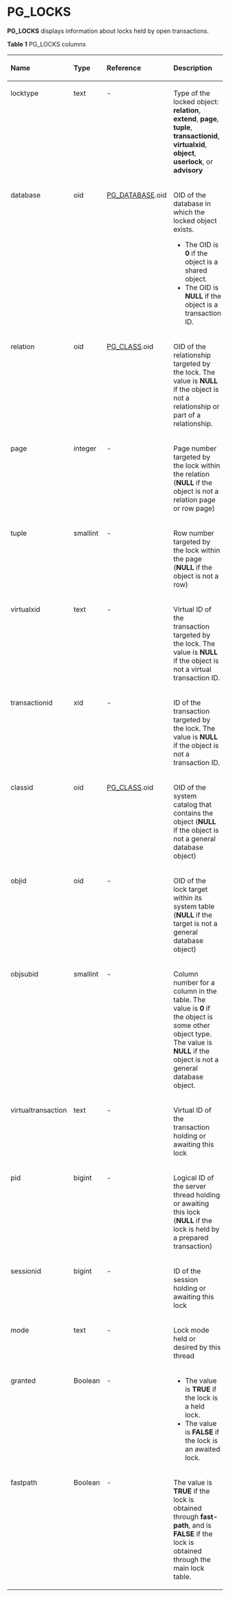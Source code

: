 # PG\_LOCKS<a name="EN-US_TOPIC_0242385948"></a>

**PG\_LOCKS**  displays information about locks held by open transactions.

**Table  1**  PG\_LOCKS columns

<a name="en-us_topic_0237122421_en-us_topic_0059779012_te13aa2e9ee12498cbf7a4e834a669aaf"></a>
<table><thead align="left"><tr id="en-us_topic_0237122421_en-us_topic_0059779012_rf2ee96e9dc744d6b88d5d6732ff6e67d"><th class="cellrowborder" valign="top" width="16.84%" id="mcps1.2.5.1.1"><p id="en-us_topic_0237122421_en-us_topic_0059779012_a71c3f6b73fcf432781f016208720d4a3"><a name="en-us_topic_0237122421_en-us_topic_0059779012_a71c3f6b73fcf432781f016208720d4a3"></a><a name="en-us_topic_0237122421_en-us_topic_0059779012_a71c3f6b73fcf432781f016208720d4a3"></a>Name</p>
</th>
<th class="cellrowborder" valign="top" width="14.26%" id="mcps1.2.5.1.2"><p id="en-us_topic_0237122421_en-us_topic_0059779012_acc8c324e5fae41338a344e33b146d39f"><a name="en-us_topic_0237122421_en-us_topic_0059779012_acc8c324e5fae41338a344e33b146d39f"></a><a name="en-us_topic_0237122421_en-us_topic_0059779012_acc8c324e5fae41338a344e33b146d39f"></a>Type</p>
</th>
<th class="cellrowborder" valign="top" width="22.06%" id="mcps1.2.5.1.3"><p id="en-us_topic_0237122421_en-us_topic_0059779012_a97d77df43faa44eb81d4901fca678de4"><a name="en-us_topic_0237122421_en-us_topic_0059779012_a97d77df43faa44eb81d4901fca678de4"></a><a name="en-us_topic_0237122421_en-us_topic_0059779012_a97d77df43faa44eb81d4901fca678de4"></a>Reference</p>
</th>
<th class="cellrowborder" valign="top" width="46.839999999999996%" id="mcps1.2.5.1.4"><p id="en-us_topic_0237122421_en-us_topic_0059779012_ab56c530874dd4868ac2d10ce95d9baf1"><a name="en-us_topic_0237122421_en-us_topic_0059779012_ab56c530874dd4868ac2d10ce95d9baf1"></a><a name="en-us_topic_0237122421_en-us_topic_0059779012_ab56c530874dd4868ac2d10ce95d9baf1"></a>Description</p>
</th>
</tr>
</thead>
<tbody><tr id="en-us_topic_0237122421_en-us_topic_0059779012_r763e43b54639460286dd7f8f08c14de0"><td class="cellrowborder" valign="top" width="16.84%" headers="mcps1.2.5.1.1 "><p id="en-us_topic_0237122421_en-us_topic_0059779012_a94dfbf79b57045dea29a837b565d6ae5"><a name="en-us_topic_0237122421_en-us_topic_0059779012_a94dfbf79b57045dea29a837b565d6ae5"></a><a name="en-us_topic_0237122421_en-us_topic_0059779012_a94dfbf79b57045dea29a837b565d6ae5"></a>locktype</p>
</td>
<td class="cellrowborder" valign="top" width="14.26%" headers="mcps1.2.5.1.2 "><p id="en-us_topic_0237122421_en-us_topic_0059779012_ad65703d3a85742f8945b866800d3f96c"><a name="en-us_topic_0237122421_en-us_topic_0059779012_ad65703d3a85742f8945b866800d3f96c"></a><a name="en-us_topic_0237122421_en-us_topic_0059779012_ad65703d3a85742f8945b866800d3f96c"></a>text</p>
</td>
<td class="cellrowborder" valign="top" width="22.06%" headers="mcps1.2.5.1.3 "><p id="en-us_topic_0237122421_en-us_topic_0059779012_a01650827381a48629d48e9272db292aa"><a name="en-us_topic_0237122421_en-us_topic_0059779012_a01650827381a48629d48e9272db292aa"></a><a name="en-us_topic_0237122421_en-us_topic_0059779012_a01650827381a48629d48e9272db292aa"></a>-</p>
</td>
<td class="cellrowborder" valign="top" width="46.839999999999996%" headers="mcps1.2.5.1.4 "><p id="en-us_topic_0237122421_en-us_topic_0059779012_a0c6244377f9c4237ac34b0c8105aa29e"><a name="en-us_topic_0237122421_en-us_topic_0059779012_a0c6244377f9c4237ac34b0c8105aa29e"></a><a name="en-us_topic_0237122421_en-us_topic_0059779012_a0c6244377f9c4237ac34b0c8105aa29e"></a>Type of the locked object: <strong id="b429519718818"><a name="b429519718818"></a><a name="b429519718818"></a>relation</strong>, <strong id="b173011871186"><a name="b173011871186"></a><a name="b173011871186"></a>extend</strong>, <strong id="b1330216713814"><a name="b1330216713814"></a><a name="b1330216713814"></a>page</strong>, <strong id="b13031471189"><a name="b13031471189"></a><a name="b13031471189"></a>tuple</strong>, <strong id="b163041072085"><a name="b163041072085"></a><a name="b163041072085"></a>transactionid</strong>, <strong id="b1305127383"><a name="b1305127383"></a><a name="b1305127383"></a>virtualxid</strong>, <strong id="b19306127781"><a name="b19306127781"></a><a name="b19306127781"></a>object</strong>, <strong id="b93062071813"><a name="b93062071813"></a><a name="b93062071813"></a>userlock</strong>, or <strong id="b8307172816"><a name="b8307172816"></a><a name="b8307172816"></a>advisory</strong></p>
</td>
</tr>
<tr id="en-us_topic_0237122421_en-us_topic_0059779012_r6b8eb0c4eeaf4319b8e8542b2aa291d1"><td class="cellrowborder" valign="top" width="16.84%" headers="mcps1.2.5.1.1 "><p id="en-us_topic_0237122421_en-us_topic_0059779012_afa40c12c625d45dba13dc3b600e64fc3"><a name="en-us_topic_0237122421_en-us_topic_0059779012_afa40c12c625d45dba13dc3b600e64fc3"></a><a name="en-us_topic_0237122421_en-us_topic_0059779012_afa40c12c625d45dba13dc3b600e64fc3"></a>database</p>
</td>
<td class="cellrowborder" valign="top" width="14.26%" headers="mcps1.2.5.1.2 "><p id="en-us_topic_0237122421_en-us_topic_0059779012_a7ccd90f9a4ff4d9fa523adc40f6b1c98"><a name="en-us_topic_0237122421_en-us_topic_0059779012_a7ccd90f9a4ff4d9fa523adc40f6b1c98"></a><a name="en-us_topic_0237122421_en-us_topic_0059779012_a7ccd90f9a4ff4d9fa523adc40f6b1c98"></a>oid</p>
</td>
<td class="cellrowborder" valign="top" width="22.06%" headers="mcps1.2.5.1.3 "><p id="en-us_topic_0237122421_en-us_topic_0059779012_a57ccdd3af5a549f3948301efac549199"><a name="en-us_topic_0237122421_en-us_topic_0059779012_a57ccdd3af5a549f3948301efac549199"></a><a name="en-us_topic_0237122421_en-us_topic_0059779012_a57ccdd3af5a549f3948301efac549199"></a><a href="pg_database.md">PG_DATABASE</a>.oid</p>
</td>
<td class="cellrowborder" valign="top" width="46.839999999999996%" headers="mcps1.2.5.1.4 "><p id="en-us_topic_0237122421_en-us_topic_0059779012_ab0b40024a84c4ec988a03a8dc0c87aea"><a name="en-us_topic_0237122421_en-us_topic_0059779012_ab0b40024a84c4ec988a03a8dc0c87aea"></a><a name="en-us_topic_0237122421_en-us_topic_0059779012_ab0b40024a84c4ec988a03a8dc0c87aea"></a>OID of the database in which the locked object exists.</p>
<a name="en-us_topic_0237122421_en-us_topic_0059779012_u9a5bc7591fec43e5bdbcbce109b21f8f"></a><a name="en-us_topic_0237122421_en-us_topic_0059779012_u9a5bc7591fec43e5bdbcbce109b21f8f"></a><ul id="en-us_topic_0237122421_en-us_topic_0059779012_u9a5bc7591fec43e5bdbcbce109b21f8f"><li>The OID is <strong id="b133716185711"><a name="b133716185711"></a><a name="b133716185711"></a>0</strong> if the object is a shared object.</li><li>The OID is <strong id="b18153122314573"><a name="b18153122314573"></a><a name="b18153122314573"></a>NULL</strong> if the object is a transaction ID.</li></ul>
</td>
</tr>
<tr id="en-us_topic_0237122421_en-us_topic_0059779012_re83dbe86473b432a877d09d0eef392f2"><td class="cellrowborder" valign="top" width="16.84%" headers="mcps1.2.5.1.1 "><p id="en-us_topic_0237122421_en-us_topic_0059779012_aa3e7f0f521344934ba1531dd284a8d36"><a name="en-us_topic_0237122421_en-us_topic_0059779012_aa3e7f0f521344934ba1531dd284a8d36"></a><a name="en-us_topic_0237122421_en-us_topic_0059779012_aa3e7f0f521344934ba1531dd284a8d36"></a>relation</p>
</td>
<td class="cellrowborder" valign="top" width="14.26%" headers="mcps1.2.5.1.2 "><p id="en-us_topic_0237122421_en-us_topic_0059779012_a85ac3d4dd20b4f358c0809a877313cf1"><a name="en-us_topic_0237122421_en-us_topic_0059779012_a85ac3d4dd20b4f358c0809a877313cf1"></a><a name="en-us_topic_0237122421_en-us_topic_0059779012_a85ac3d4dd20b4f358c0809a877313cf1"></a>oid</p>
</td>
<td class="cellrowborder" valign="top" width="22.06%" headers="mcps1.2.5.1.3 "><p id="en-us_topic_0237122421_en-us_topic_0059779012_a4e2b5fe447114176b8539dbf35e753e8"><a name="en-us_topic_0237122421_en-us_topic_0059779012_a4e2b5fe447114176b8539dbf35e753e8"></a><a name="en-us_topic_0237122421_en-us_topic_0059779012_a4e2b5fe447114176b8539dbf35e753e8"></a><a href="pg_class.md">PG_CLASS</a>.oid</p>
</td>
<td class="cellrowborder" valign="top" width="46.839999999999996%" headers="mcps1.2.5.1.4 "><p id="en-us_topic_0237122421_en-us_topic_0059779012_a9a677efb673542298ff148c56e5f59b9"><a name="en-us_topic_0237122421_en-us_topic_0059779012_a9a677efb673542298ff148c56e5f59b9"></a><a name="en-us_topic_0237122421_en-us_topic_0059779012_a9a677efb673542298ff148c56e5f59b9"></a>OID of the relationship targeted by the lock. The value is <strong id="b3602501231"><a name="b3602501231"></a><a name="b3602501231"></a>NULL</strong> if the object is not a relationship or part of a relationship.</p>
</td>
</tr>
<tr id="en-us_topic_0237122421_en-us_topic_0059779012_raa018aaf4d654da8b5ffa04f127b8f33"><td class="cellrowborder" valign="top" width="16.84%" headers="mcps1.2.5.1.1 "><p id="en-us_topic_0237122421_en-us_topic_0059779012_af8101ad1796f416b91aa8c58f8131fae"><a name="en-us_topic_0237122421_en-us_topic_0059779012_af8101ad1796f416b91aa8c58f8131fae"></a><a name="en-us_topic_0237122421_en-us_topic_0059779012_af8101ad1796f416b91aa8c58f8131fae"></a>page</p>
</td>
<td class="cellrowborder" valign="top" width="14.26%" headers="mcps1.2.5.1.2 "><p id="en-us_topic_0237122421_en-us_topic_0059779012_aec80c2e1259340119e3264b47884c65e"><a name="en-us_topic_0237122421_en-us_topic_0059779012_aec80c2e1259340119e3264b47884c65e"></a><a name="en-us_topic_0237122421_en-us_topic_0059779012_aec80c2e1259340119e3264b47884c65e"></a>integer</p>
</td>
<td class="cellrowborder" valign="top" width="22.06%" headers="mcps1.2.5.1.3 "><p id="en-us_topic_0237122421_en-us_topic_0059779012_a584f82a067e644f999ca775550b3f43c"><a name="en-us_topic_0237122421_en-us_topic_0059779012_a584f82a067e644f999ca775550b3f43c"></a><a name="en-us_topic_0237122421_en-us_topic_0059779012_a584f82a067e644f999ca775550b3f43c"></a>-</p>
</td>
<td class="cellrowborder" valign="top" width="46.839999999999996%" headers="mcps1.2.5.1.4 "><p id="en-us_topic_0237122421_en-us_topic_0059779012_a32d8920304a74fddbae4941524bdcc6c"><a name="en-us_topic_0237122421_en-us_topic_0059779012_a32d8920304a74fddbae4941524bdcc6c"></a><a name="en-us_topic_0237122421_en-us_topic_0059779012_a32d8920304a74fddbae4941524bdcc6c"></a>Page number targeted by the lock within the relation (<strong id="en-us_topic_0237122421_b1823194142219"><a name="en-us_topic_0237122421_b1823194142219"></a><a name="en-us_topic_0237122421_b1823194142219"></a>NULL</strong> if the object is not a relation page or row page)</p>
</td>
</tr>
<tr id="en-us_topic_0237122421_en-us_topic_0059779012_r6abbee0948e64eedaf5ec2b44053d695"><td class="cellrowborder" valign="top" width="16.84%" headers="mcps1.2.5.1.1 "><p id="en-us_topic_0237122421_en-us_topic_0059779012_a280d21d498a04d019fb8128ada213fa6"><a name="en-us_topic_0237122421_en-us_topic_0059779012_a280d21d498a04d019fb8128ada213fa6"></a><a name="en-us_topic_0237122421_en-us_topic_0059779012_a280d21d498a04d019fb8128ada213fa6"></a>tuple</p>
</td>
<td class="cellrowborder" valign="top" width="14.26%" headers="mcps1.2.5.1.2 "><p id="en-us_topic_0237122421_en-us_topic_0059779012_afbccca638ea2453dbb381f49d8f8dae8"><a name="en-us_topic_0237122421_en-us_topic_0059779012_afbccca638ea2453dbb381f49d8f8dae8"></a><a name="en-us_topic_0237122421_en-us_topic_0059779012_afbccca638ea2453dbb381f49d8f8dae8"></a>smallint</p>
</td>
<td class="cellrowborder" valign="top" width="22.06%" headers="mcps1.2.5.1.3 "><p id="en-us_topic_0237122421_en-us_topic_0059779012_a131559fbfcac4a4ebcbef9a41b081729"><a name="en-us_topic_0237122421_en-us_topic_0059779012_a131559fbfcac4a4ebcbef9a41b081729"></a><a name="en-us_topic_0237122421_en-us_topic_0059779012_a131559fbfcac4a4ebcbef9a41b081729"></a>-</p>
</td>
<td class="cellrowborder" valign="top" width="46.839999999999996%" headers="mcps1.2.5.1.4 "><p id="en-us_topic_0237122421_en-us_topic_0059779012_a308eae26f3a04b8eb5197667f700c073"><a name="en-us_topic_0237122421_en-us_topic_0059779012_a308eae26f3a04b8eb5197667f700c073"></a><a name="en-us_topic_0237122421_en-us_topic_0059779012_a308eae26f3a04b8eb5197667f700c073"></a>Row number targeted by the lock within the page (<strong id="en-us_topic_0237122421_b118947919237"><a name="en-us_topic_0237122421_b118947919237"></a><a name="en-us_topic_0237122421_b118947919237"></a>NULL</strong> if the object is not a row)</p>
</td>
</tr>
<tr id="en-us_topic_0237122421_en-us_topic_0059779012_rb23a225a004a44e5be57348ce895b5b2"><td class="cellrowborder" valign="top" width="16.84%" headers="mcps1.2.5.1.1 "><p id="en-us_topic_0237122421_en-us_topic_0059779012_a9b6bd33aae7444cb91ccd7cac9dc30b2"><a name="en-us_topic_0237122421_en-us_topic_0059779012_a9b6bd33aae7444cb91ccd7cac9dc30b2"></a><a name="en-us_topic_0237122421_en-us_topic_0059779012_a9b6bd33aae7444cb91ccd7cac9dc30b2"></a>virtualxid</p>
</td>
<td class="cellrowborder" valign="top" width="14.26%" headers="mcps1.2.5.1.2 "><p id="en-us_topic_0237122421_en-us_topic_0059779012_a8c40db004e6e40f9826ea03bbc986d3a"><a name="en-us_topic_0237122421_en-us_topic_0059779012_a8c40db004e6e40f9826ea03bbc986d3a"></a><a name="en-us_topic_0237122421_en-us_topic_0059779012_a8c40db004e6e40f9826ea03bbc986d3a"></a>text</p>
</td>
<td class="cellrowborder" valign="top" width="22.06%" headers="mcps1.2.5.1.3 "><p id="en-us_topic_0237122421_en-us_topic_0059779012_a805f05fe74354629b979917d98d8c174"><a name="en-us_topic_0237122421_en-us_topic_0059779012_a805f05fe74354629b979917d98d8c174"></a><a name="en-us_topic_0237122421_en-us_topic_0059779012_a805f05fe74354629b979917d98d8c174"></a>-</p>
</td>
<td class="cellrowborder" valign="top" width="46.839999999999996%" headers="mcps1.2.5.1.4 "><p id="en-us_topic_0237122421_en-us_topic_0059779012_abef54ad1bd0641c7a26a2c2cef0e71b4"><a name="en-us_topic_0237122421_en-us_topic_0059779012_abef54ad1bd0641c7a26a2c2cef0e71b4"></a><a name="en-us_topic_0237122421_en-us_topic_0059779012_abef54ad1bd0641c7a26a2c2cef0e71b4"></a>Virtual ID of the transaction targeted by the lock. The value is <strong id="b17110114811235"><a name="b17110114811235"></a><a name="b17110114811235"></a>NULL</strong> if the object is not a virtual transaction ID.</p>
</td>
</tr>
<tr id="en-us_topic_0237122421_en-us_topic_0059779012_r1fbda60949c44ce0a888ec64064c1278"><td class="cellrowborder" valign="top" width="16.84%" headers="mcps1.2.5.1.1 "><p id="en-us_topic_0237122421_en-us_topic_0059779012_a0d0918dc095e4a468cc5c6c575773cc9"><a name="en-us_topic_0237122421_en-us_topic_0059779012_a0d0918dc095e4a468cc5c6c575773cc9"></a><a name="en-us_topic_0237122421_en-us_topic_0059779012_a0d0918dc095e4a468cc5c6c575773cc9"></a>transactionid</p>
</td>
<td class="cellrowborder" valign="top" width="14.26%" headers="mcps1.2.5.1.2 "><p id="en-us_topic_0237122421_en-us_topic_0059779012_ad81202e50cf344e3b2f610e1cae89321"><a name="en-us_topic_0237122421_en-us_topic_0059779012_ad81202e50cf344e3b2f610e1cae89321"></a><a name="en-us_topic_0237122421_en-us_topic_0059779012_ad81202e50cf344e3b2f610e1cae89321"></a>xid</p>
</td>
<td class="cellrowborder" valign="top" width="22.06%" headers="mcps1.2.5.1.3 "><p id="en-us_topic_0237122421_en-us_topic_0059779012_ade827770e6f14107ac2c5501d95b0244"><a name="en-us_topic_0237122421_en-us_topic_0059779012_ade827770e6f14107ac2c5501d95b0244"></a><a name="en-us_topic_0237122421_en-us_topic_0059779012_ade827770e6f14107ac2c5501d95b0244"></a>-</p>
</td>
<td class="cellrowborder" valign="top" width="46.839999999999996%" headers="mcps1.2.5.1.4 "><p id="en-us_topic_0237122421_en-us_topic_0059779012_a747c9ef77cbb4dc5bcf84c3b6270ca0d"><a name="en-us_topic_0237122421_en-us_topic_0059779012_a747c9ef77cbb4dc5bcf84c3b6270ca0d"></a><a name="en-us_topic_0237122421_en-us_topic_0059779012_a747c9ef77cbb4dc5bcf84c3b6270ca0d"></a>ID of the transaction targeted by the lock. The value is <strong id="b1691023952316"><a name="b1691023952316"></a><a name="b1691023952316"></a>NULL</strong> if the object is not a transaction ID.</p>
</td>
</tr>
<tr id="en-us_topic_0237122421_en-us_topic_0059779012_rfc05f9c25379481f8deb40348c11f680"><td class="cellrowborder" valign="top" width="16.84%" headers="mcps1.2.5.1.1 "><p id="en-us_topic_0237122421_en-us_topic_0059779012_aebfff5f12a28451dadb793fa297d8367"><a name="en-us_topic_0237122421_en-us_topic_0059779012_aebfff5f12a28451dadb793fa297d8367"></a><a name="en-us_topic_0237122421_en-us_topic_0059779012_aebfff5f12a28451dadb793fa297d8367"></a>classid</p>
</td>
<td class="cellrowborder" valign="top" width="14.26%" headers="mcps1.2.5.1.2 "><p id="en-us_topic_0237122421_en-us_topic_0059779012_ab94dea4425834a0990c4dfc504e34f27"><a name="en-us_topic_0237122421_en-us_topic_0059779012_ab94dea4425834a0990c4dfc504e34f27"></a><a name="en-us_topic_0237122421_en-us_topic_0059779012_ab94dea4425834a0990c4dfc504e34f27"></a>oid</p>
</td>
<td class="cellrowborder" valign="top" width="22.06%" headers="mcps1.2.5.1.3 "><p id="en-us_topic_0237122421_en-us_topic_0059779012_a7f26454a4c3a4bbe87369b75f25030ae"><a name="en-us_topic_0237122421_en-us_topic_0059779012_a7f26454a4c3a4bbe87369b75f25030ae"></a><a name="en-us_topic_0237122421_en-us_topic_0059779012_a7f26454a4c3a4bbe87369b75f25030ae"></a><a href="pg_class.md">PG_CLASS</a>.oid</p>
</td>
<td class="cellrowborder" valign="top" width="46.839999999999996%" headers="mcps1.2.5.1.4 "><p id="en-us_topic_0237122421_en-us_topic_0059779012_a61c95ee897dd4a808fd7cb93fe4caff0"><a name="en-us_topic_0237122421_en-us_topic_0059779012_a61c95ee897dd4a808fd7cb93fe4caff0"></a><a name="en-us_topic_0237122421_en-us_topic_0059779012_a61c95ee897dd4a808fd7cb93fe4caff0"></a>OID of the system catalog that contains the object (<strong id="en-us_topic_0237122421_b142411893820"><a name="en-us_topic_0237122421_b142411893820"></a><a name="en-us_topic_0237122421_b142411893820"></a>NULL</strong> if the object is not a general database object)</p>
</td>
</tr>
<tr id="en-us_topic_0237122421_en-us_topic_0059779012_r93bb38a86e384d06b73d6991846bde0c"><td class="cellrowborder" valign="top" width="16.84%" headers="mcps1.2.5.1.1 "><p id="en-us_topic_0237122421_en-us_topic_0059779012_a759494fd419041afb4cfb80beb29f027"><a name="en-us_topic_0237122421_en-us_topic_0059779012_a759494fd419041afb4cfb80beb29f027"></a><a name="en-us_topic_0237122421_en-us_topic_0059779012_a759494fd419041afb4cfb80beb29f027"></a>objid</p>
</td>
<td class="cellrowborder" valign="top" width="14.26%" headers="mcps1.2.5.1.2 "><p id="en-us_topic_0237122421_en-us_topic_0059779012_a7821b6a54885469cadca9202a4fc0f75"><a name="en-us_topic_0237122421_en-us_topic_0059779012_a7821b6a54885469cadca9202a4fc0f75"></a><a name="en-us_topic_0237122421_en-us_topic_0059779012_a7821b6a54885469cadca9202a4fc0f75"></a>oid</p>
</td>
<td class="cellrowborder" valign="top" width="22.06%" headers="mcps1.2.5.1.3 "><p id="en-us_topic_0237122421_en-us_topic_0059779012_a43b4a767b7414953b2c7af8bd381c6e9"><a name="en-us_topic_0237122421_en-us_topic_0059779012_a43b4a767b7414953b2c7af8bd381c6e9"></a><a name="en-us_topic_0237122421_en-us_topic_0059779012_a43b4a767b7414953b2c7af8bd381c6e9"></a>-</p>
</td>
<td class="cellrowborder" valign="top" width="46.839999999999996%" headers="mcps1.2.5.1.4 "><p id="en-us_topic_0237122421_en-us_topic_0059779012_a028989faa5a34318b96dbdaadcf14838"><a name="en-us_topic_0237122421_en-us_topic_0059779012_a028989faa5a34318b96dbdaadcf14838"></a><a name="en-us_topic_0237122421_en-us_topic_0059779012_a028989faa5a34318b96dbdaadcf14838"></a>OID of the lock target within its system table (<strong id="en-us_topic_0237122421_b133612421381"><a name="en-us_topic_0237122421_b133612421381"></a><a name="en-us_topic_0237122421_b133612421381"></a>NULL</strong> if the target is not a general database object)</p>
</td>
</tr>
<tr id="en-us_topic_0237122421_en-us_topic_0059779012_r6f17a82a933340bab2f2f6bdf0f7c9f5"><td class="cellrowborder" valign="top" width="16.84%" headers="mcps1.2.5.1.1 "><p id="en-us_topic_0237122421_en-us_topic_0059779012_a99e972d296f244d9a42f7a84e1d71692"><a name="en-us_topic_0237122421_en-us_topic_0059779012_a99e972d296f244d9a42f7a84e1d71692"></a><a name="en-us_topic_0237122421_en-us_topic_0059779012_a99e972d296f244d9a42f7a84e1d71692"></a>objsubid</p>
</td>
<td class="cellrowborder" valign="top" width="14.26%" headers="mcps1.2.5.1.2 "><p id="en-us_topic_0237122421_en-us_topic_0059779012_a75b30a1392614b9e93c9bf23717b3b11"><a name="en-us_topic_0237122421_en-us_topic_0059779012_a75b30a1392614b9e93c9bf23717b3b11"></a><a name="en-us_topic_0237122421_en-us_topic_0059779012_a75b30a1392614b9e93c9bf23717b3b11"></a>smallint</p>
</td>
<td class="cellrowborder" valign="top" width="22.06%" headers="mcps1.2.5.1.3 "><p id="en-us_topic_0237122421_en-us_topic_0059779012_aea4379a04a8c457d90b82efa1c7ee4ac"><a name="en-us_topic_0237122421_en-us_topic_0059779012_aea4379a04a8c457d90b82efa1c7ee4ac"></a><a name="en-us_topic_0237122421_en-us_topic_0059779012_aea4379a04a8c457d90b82efa1c7ee4ac"></a>-</p>
</td>
<td class="cellrowborder" valign="top" width="46.839999999999996%" headers="mcps1.2.5.1.4 "><p id="en-us_topic_0237122421_en-us_topic_0059779012_afbfccbae1b8247fb87def4c78c37cd16"><a name="en-us_topic_0237122421_en-us_topic_0059779012_afbfccbae1b8247fb87def4c78c37cd16"></a><a name="en-us_topic_0237122421_en-us_topic_0059779012_afbfccbae1b8247fb87def4c78c37cd16"></a>Column number for a column in the table. The value is <strong id="b11727175472020"><a name="b11727175472020"></a><a name="b11727175472020"></a>0</strong> if the object is some other object type. The value is <strong id="b8733354102018"><a name="b8733354102018"></a><a name="b8733354102018"></a>NULL</strong> if the object is not a general database object.</p>
</td>
</tr>
<tr id="en-us_topic_0237122421_en-us_topic_0059779012_rb487063e0c964afab6bccbde1bdcb796"><td class="cellrowborder" valign="top" width="16.84%" headers="mcps1.2.5.1.1 "><p id="en-us_topic_0237122421_en-us_topic_0059779012_a1577832a6cca4c4dacb036e074de5048"><a name="en-us_topic_0237122421_en-us_topic_0059779012_a1577832a6cca4c4dacb036e074de5048"></a><a name="en-us_topic_0237122421_en-us_topic_0059779012_a1577832a6cca4c4dacb036e074de5048"></a>virtualtransaction</p>
</td>
<td class="cellrowborder" valign="top" width="14.26%" headers="mcps1.2.5.1.2 "><p id="en-us_topic_0237122421_en-us_topic_0059779012_a0f9ecf898af74d899cd578703157664f"><a name="en-us_topic_0237122421_en-us_topic_0059779012_a0f9ecf898af74d899cd578703157664f"></a><a name="en-us_topic_0237122421_en-us_topic_0059779012_a0f9ecf898af74d899cd578703157664f"></a>text</p>
</td>
<td class="cellrowborder" valign="top" width="22.06%" headers="mcps1.2.5.1.3 "><p id="en-us_topic_0237122421_en-us_topic_0059779012_a499a4783bd9f4568a6f58394af2d7ae1"><a name="en-us_topic_0237122421_en-us_topic_0059779012_a499a4783bd9f4568a6f58394af2d7ae1"></a><a name="en-us_topic_0237122421_en-us_topic_0059779012_a499a4783bd9f4568a6f58394af2d7ae1"></a>-</p>
</td>
<td class="cellrowborder" valign="top" width="46.839999999999996%" headers="mcps1.2.5.1.4 "><p id="en-us_topic_0237122421_en-us_topic_0059779012_a29b051ca937c46bea7f5570f69d75beb"><a name="en-us_topic_0237122421_en-us_topic_0059779012_a29b051ca937c46bea7f5570f69d75beb"></a><a name="en-us_topic_0237122421_en-us_topic_0059779012_a29b051ca937c46bea7f5570f69d75beb"></a>Virtual ID of the transaction holding or awaiting this lock</p>
</td>
</tr>
<tr id="en-us_topic_0237122421_en-us_topic_0059779012_r3f3a49fa976942b5b2d95e91000a5539"><td class="cellrowborder" valign="top" width="16.84%" headers="mcps1.2.5.1.1 "><p id="en-us_topic_0237122421_en-us_topic_0059779012_a0a0426b53299488cbe42849f5026bbaf"><a name="en-us_topic_0237122421_en-us_topic_0059779012_a0a0426b53299488cbe42849f5026bbaf"></a><a name="en-us_topic_0237122421_en-us_topic_0059779012_a0a0426b53299488cbe42849f5026bbaf"></a>pid</p>
</td>
<td class="cellrowborder" valign="top" width="14.26%" headers="mcps1.2.5.1.2 "><p id="en-us_topic_0237122421_en-us_topic_0059779012_a213d73ae00a046c19391d1565caf68db"><a name="en-us_topic_0237122421_en-us_topic_0059779012_a213d73ae00a046c19391d1565caf68db"></a><a name="en-us_topic_0237122421_en-us_topic_0059779012_a213d73ae00a046c19391d1565caf68db"></a>bigint</p>
</td>
<td class="cellrowborder" valign="top" width="22.06%" headers="mcps1.2.5.1.3 "><p id="en-us_topic_0237122421_en-us_topic_0059779012_af1982a97dcad40088f1c1a6e06308a40"><a name="en-us_topic_0237122421_en-us_topic_0059779012_af1982a97dcad40088f1c1a6e06308a40"></a><a name="en-us_topic_0237122421_en-us_topic_0059779012_af1982a97dcad40088f1c1a6e06308a40"></a>-</p>
</td>
<td class="cellrowborder" valign="top" width="46.839999999999996%" headers="mcps1.2.5.1.4 "><p id="en-us_topic_0237122421_en-us_topic_0059779012_aaadd20596524400abd6eb6b7a279a91f"><a name="en-us_topic_0237122421_en-us_topic_0059779012_aaadd20596524400abd6eb6b7a279a91f"></a><a name="en-us_topic_0237122421_en-us_topic_0059779012_aaadd20596524400abd6eb6b7a279a91f"></a>Logical ID of the server thread holding or awaiting this lock (<strong id="en-us_topic_0237122421_b17180114119190"><a name="en-us_topic_0237122421_b17180114119190"></a><a name="en-us_topic_0237122421_b17180114119190"></a>NULL</strong> if the lock is held by a prepared transaction)</p>
</td>
</tr>
<tr id="en-us_topic_0237122421_row123661920548"><td class="cellrowborder" valign="top" width="16.84%" headers="mcps1.2.5.1.1 "><p id="en-us_topic_0237122421_p19237219135414"><a name="en-us_topic_0237122421_p19237219135414"></a><a name="en-us_topic_0237122421_p19237219135414"></a>sessionid</p>
</td>
<td class="cellrowborder" valign="top" width="14.26%" headers="mcps1.2.5.1.2 "><p id="en-us_topic_0237122421_p1123701955410"><a name="en-us_topic_0237122421_p1123701955410"></a><a name="en-us_topic_0237122421_p1123701955410"></a>bigint</p>
</td>
<td class="cellrowborder" valign="top" width="22.06%" headers="mcps1.2.5.1.3 "><p id="en-us_topic_0237122421_p22371819155417"><a name="en-us_topic_0237122421_p22371819155417"></a><a name="en-us_topic_0237122421_p22371819155417"></a>-</p>
</td>
<td class="cellrowborder" valign="top" width="46.839999999999996%" headers="mcps1.2.5.1.4 "><p id="en-us_topic_0237122421_p823731995414"><a name="en-us_topic_0237122421_p823731995414"></a><a name="en-us_topic_0237122421_p823731995414"></a>ID of the session holding or awaiting this lock</p>
</td>
</tr>
<tr id="en-us_topic_0237122421_en-us_topic_0059779012_rfdcae59070094e68b3b9fc786c5e57f8"><td class="cellrowborder" valign="top" width="16.84%" headers="mcps1.2.5.1.1 "><p id="en-us_topic_0237122421_en-us_topic_0059779012_a721acf216a3b43f38813c97db9fffd2f"><a name="en-us_topic_0237122421_en-us_topic_0059779012_a721acf216a3b43f38813c97db9fffd2f"></a><a name="en-us_topic_0237122421_en-us_topic_0059779012_a721acf216a3b43f38813c97db9fffd2f"></a>mode</p>
</td>
<td class="cellrowborder" valign="top" width="14.26%" headers="mcps1.2.5.1.2 "><p id="en-us_topic_0237122421_en-us_topic_0059779012_af7fbcf062f3f466b84f467b1c66d1565"><a name="en-us_topic_0237122421_en-us_topic_0059779012_af7fbcf062f3f466b84f467b1c66d1565"></a><a name="en-us_topic_0237122421_en-us_topic_0059779012_af7fbcf062f3f466b84f467b1c66d1565"></a>text</p>
</td>
<td class="cellrowborder" valign="top" width="22.06%" headers="mcps1.2.5.1.3 "><p id="en-us_topic_0237122421_en-us_topic_0059779012_a5ef73c224aa54b67a05857f19ff6f795"><a name="en-us_topic_0237122421_en-us_topic_0059779012_a5ef73c224aa54b67a05857f19ff6f795"></a><a name="en-us_topic_0237122421_en-us_topic_0059779012_a5ef73c224aa54b67a05857f19ff6f795"></a>-</p>
</td>
<td class="cellrowborder" valign="top" width="46.839999999999996%" headers="mcps1.2.5.1.4 "><p id="en-us_topic_0237122421_en-us_topic_0059779012_a03031a9148494d649fd36de49aad32b9"><a name="en-us_topic_0237122421_en-us_topic_0059779012_a03031a9148494d649fd36de49aad32b9"></a><a name="en-us_topic_0237122421_en-us_topic_0059779012_a03031a9148494d649fd36de49aad32b9"></a>Lock mode held or desired by this thread</p>
</td>
</tr>
<tr id="en-us_topic_0237122421_en-us_topic_0059779012_rcc332273baea48eaad3026f77db1316c"><td class="cellrowborder" valign="top" width="16.84%" headers="mcps1.2.5.1.1 "><p id="en-us_topic_0237122421_en-us_topic_0059779012_aa111bfe633164bbe8e2f524649af6abe"><a name="en-us_topic_0237122421_en-us_topic_0059779012_aa111bfe633164bbe8e2f524649af6abe"></a><a name="en-us_topic_0237122421_en-us_topic_0059779012_aa111bfe633164bbe8e2f524649af6abe"></a>granted</p>
</td>
<td class="cellrowborder" valign="top" width="14.26%" headers="mcps1.2.5.1.2 "><p id="en-us_topic_0237122421_en-us_topic_0059779012_aa01ba9dbc48b43af9fcbcc737c09c68e"><a name="en-us_topic_0237122421_en-us_topic_0059779012_aa01ba9dbc48b43af9fcbcc737c09c68e"></a><a name="en-us_topic_0237122421_en-us_topic_0059779012_aa01ba9dbc48b43af9fcbcc737c09c68e"></a><span id="en-us_topic_0237122421_text3175547172912"><a name="en-us_topic_0237122421_text3175547172912"></a><a name="en-us_topic_0237122421_text3175547172912"></a>Boolean</span></p>
</td>
<td class="cellrowborder" valign="top" width="22.06%" headers="mcps1.2.5.1.3 "><p id="en-us_topic_0237122421_en-us_topic_0059779012_a738c16d88a444ebcb1eb612e7b8de638"><a name="en-us_topic_0237122421_en-us_topic_0059779012_a738c16d88a444ebcb1eb612e7b8de638"></a><a name="en-us_topic_0237122421_en-us_topic_0059779012_a738c16d88a444ebcb1eb612e7b8de638"></a>-</p>
</td>
<td class="cellrowborder" valign="top" width="46.839999999999996%" headers="mcps1.2.5.1.4 "><a name="en-us_topic_0237122421_en-us_topic_0059779012_u4825bdda5a634f239bb1b3edb2d17a57"></a><a name="en-us_topic_0237122421_en-us_topic_0059779012_u4825bdda5a634f239bb1b3edb2d17a57"></a><ul id="en-us_topic_0237122421_en-us_topic_0059779012_u4825bdda5a634f239bb1b3edb2d17a57"><li>The value is <strong id="b10107103517250"><a name="b10107103517250"></a><a name="b10107103517250"></a>TRUE</strong> if the lock is a held lock.</li><li>The value is <strong id="b1648317299256"><a name="b1648317299256"></a><a name="b1648317299256"></a>FALSE</strong> if the lock is an awaited lock.</li></ul>
</td>
</tr>
<tr id="en-us_topic_0237122421_en-us_topic_0059779012_rdb4300e7e4674ffa8f280b7b6efc1feb"><td class="cellrowborder" valign="top" width="16.84%" headers="mcps1.2.5.1.1 "><p id="en-us_topic_0237122421_en-us_topic_0059779012_a4ef2f35139d94532a3e80a50fc947b53"><a name="en-us_topic_0237122421_en-us_topic_0059779012_a4ef2f35139d94532a3e80a50fc947b53"></a><a name="en-us_topic_0237122421_en-us_topic_0059779012_a4ef2f35139d94532a3e80a50fc947b53"></a>fastpath</p>
</td>
<td class="cellrowborder" valign="top" width="14.26%" headers="mcps1.2.5.1.2 "><p id="en-us_topic_0237122421_en-us_topic_0059779012_a91659bfffe004afe8058a428ff4a45a6"><a name="en-us_topic_0237122421_en-us_topic_0059779012_a91659bfffe004afe8058a428ff4a45a6"></a><a name="en-us_topic_0237122421_en-us_topic_0059779012_a91659bfffe004afe8058a428ff4a45a6"></a><span id="en-us_topic_0237122421_text1412310486295"><a name="en-us_topic_0237122421_text1412310486295"></a><a name="en-us_topic_0237122421_text1412310486295"></a>Boolean</span></p>
</td>
<td class="cellrowborder" valign="top" width="22.06%" headers="mcps1.2.5.1.3 "><p id="en-us_topic_0237122421_en-us_topic_0059779012_af16168334c134eb49e3c7e8432c5fc8d"><a name="en-us_topic_0237122421_en-us_topic_0059779012_af16168334c134eb49e3c7e8432c5fc8d"></a><a name="en-us_topic_0237122421_en-us_topic_0059779012_af16168334c134eb49e3c7e8432c5fc8d"></a>-</p>
</td>
<td class="cellrowborder" valign="top" width="46.839999999999996%" headers="mcps1.2.5.1.4 "><p id="en-us_topic_0237122421_en-us_topic_0059779012_a15cc395f520d49348ba668381f91345d"><a name="en-us_topic_0237122421_en-us_topic_0059779012_a15cc395f520d49348ba668381f91345d"></a><a name="en-us_topic_0237122421_en-us_topic_0059779012_a15cc395f520d49348ba668381f91345d"></a>The value is <strong id="b1748215501598"><a name="b1748215501598"></a><a name="b1748215501598"></a>TRUE</strong> if the lock is obtained through <strong id="b848716508915"><a name="b848716508915"></a><a name="b848716508915"></a>fast-path</strong>, and is <strong id="b164881550899"><a name="b164881550899"></a><a name="b164881550899"></a>FALSE</strong> if the lock is obtained through the main lock table.</p>
</td>
</tr>
</tbody>
</table>

